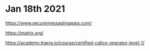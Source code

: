 # Jan 18th 2021

https://www.securemessagingapps.com/

https://matrix.org/

https://academy.tigera.io/course/certified-calico-operator-level-1/
